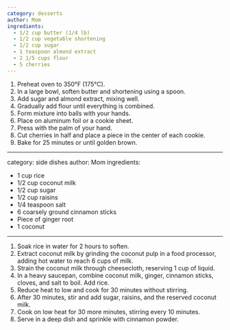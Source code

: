 ```yaml
---
category: desserts
author: Mom
ingredients:
  - 1/2 cup butter (1/4 lb)
  - 1/2 cup vegetable shortening
  - 1/2 cup sugar
  - 1 teaspoon almond extract
  - 2 1/5 cups flour
  - 5 cherries
---
```


1. Preheat oven to 350°F (175°C).
2. In a large bowl, soften butter and shortening using a spoon.
3. Add sugar and almond extract, mixing well.
4. Gradually add flour until everything is combined.
5. Form mixture into balls with your hands.
6. Place on aluminum foil or a cookie sheet.
7. Press with the palm of your hand.
8. Cut cherries in half and place a piece in the center of each cookie.
9. Bake for 25 minutes or until golden brown.

---
category: side dishes
author: Mom
ingredients:
  - 1 cup rice
  - 1/2 cup coconut milk
  - 1/2 cup sugar
  - 1/2 cup raisins
  - 1/4 teaspoon salt
  - 6 coarsely ground cinnamon sticks
  - Piece of ginger root
  - 1 coconut
---

1. Soak rice in water for 2 hours to soften.
2. Extract coconut milk by grinding the coconut pulp in a food processor, adding hot water to reach 6 cups of milk.
3. Strain the coconut milk through cheesecloth, reserving 1 cup of liquid.
4. In a heavy saucepan, combine coconut milk, ginger, cinnamon sticks, cloves, and salt to boil. Add rice.
5. Reduce heat to low and cook for 30 minutes without stirring.
6. After 30 minutes, stir and add sugar, raisins, and the reserved coconut milk.
7. Cook on low heat for 30 more minutes, stirring every 10 minutes.
8. Serve in a deep dish and sprinkle with cinnamon powder.
